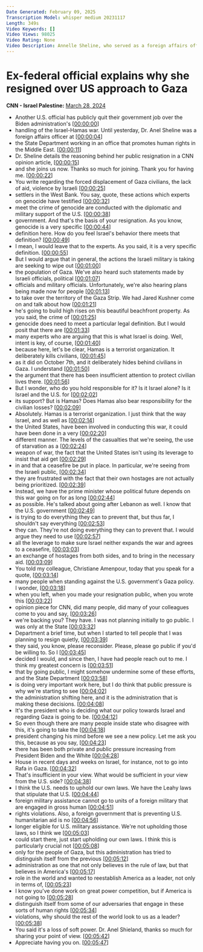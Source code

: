 ```yaml
---
Date Generated: February 09, 2025
Transcription Model: whisper medium 20231117
Length: 349s
Video Keywords: []
Video Views: 98025
Video Rating: None
Video Description: Annelle Sheline, who served as a foreign affairs officer at the Office of Near Eastern Affairs in the Department of State's Bureau of Democracy, Human Rights and Labor, explains her decision to resign from the Department based on the US response to the war in Gaza.
---
```


# Ex-federal official explains why she resigned over US approach to Gaza
**CNN - Israel Palestine:** [March 28, 2024](https://www.youtube.com/watch?v=Zv4Aciot4E0)
*  Another U.S. official has publicly quit their government job over the Biden administration's [[00:00:00](https://www.youtube.com/watch?v=Zv4Aciot4E0&t=0.0s)]
*  handling of the Israel-Hamas war. Until yesterday, Dr. Anel Sheline was a foreign affairs officer at [[00:00:04](https://www.youtube.com/watch?v=Zv4Aciot4E0&t=4.8s)]
*  the State Department working in an office that promotes human rights in the Middle East. [[00:00:11](https://www.youtube.com/watch?v=Zv4Aciot4E0&t=11.040000000000001s)]
*  Dr. Sheline details the reasoning behind her public resignation in a CNN opinion article, [[00:00:15](https://www.youtube.com/watch?v=Zv4Aciot4E0&t=15.68s)]
*  and she joins us now. Thanks so much for joining. Thank you for having me. [[00:00:22](https://www.youtube.com/watch?v=Zv4Aciot4E0&t=22.080000000000002s)]
*  You write regarding the forced displacement of Gaza civilians, the lack of aid, violence by Israeli [[00:00:25](https://www.youtube.com/watch?v=Zv4Aciot4E0&t=25.919999999999998s)]
*  settlers in the West Bank. You say, quote, these actions which experts on genocide have testified [[00:00:32](https://www.youtube.com/watch?v=Zv4Aciot4E0&t=32.88s)]
*  meet the crime of genocide are conducted with the diplomatic and military support of the U.S. [[00:00:38](https://www.youtube.com/watch?v=Zv4Aciot4E0&t=38.4s)]
*  government. And that's the basis of your resignation. As you know, genocide is a very specific [[00:00:44](https://www.youtube.com/watch?v=Zv4Aciot4E0&t=44.08s)]
*  definition here. How do you feel Israel's behavior there meets that definition? [[00:00:49](https://www.youtube.com/watch?v=Zv4Aciot4E0&t=49.760000000000005s)]
*  I mean, I would leave that to the experts. As you said, it is a very specific definition. [[00:00:55](https://www.youtube.com/watch?v=Zv4Aciot4E0&t=55.6s)]
*  But I would argue that in general, the actions the Israeli military is taking are seeking to wipe out [[00:01:00](https://www.youtube.com/watch?v=Zv4Aciot4E0&t=60.4s)]
*  the population of Gaza. We've also heard such statements made by Israeli officials, political [[00:01:07](https://www.youtube.com/watch?v=Zv4Aciot4E0&t=67.28s)]
*  officials and military officials. Unfortunately, we're also hearing plans being made now for people [[00:01:13](https://www.youtube.com/watch?v=Zv4Aciot4E0&t=73.03999999999999s)]
*  to take over the territory of the Gaza Strip. We had Jared Kushner come on and talk about how [[00:01:21](https://www.youtube.com/watch?v=Zv4Aciot4E0&t=81.12s)]
*  he's going to build high rises on this beautiful beachfront property. As you said, the crime of [[00:01:25](https://www.youtube.com/watch?v=Zv4Aciot4E0&t=85.68s)]
*  genocide does need to meet a particular legal definition. But I would posit that there are [[00:01:33](https://www.youtube.com/watch?v=Zv4Aciot4E0&t=93.12s)]
*  many experts who are arguing that this is what Israel is doing. Well, intent is key, of course, [[00:01:40](https://www.youtube.com/watch?v=Zv4Aciot4E0&t=100.56s)]
*  because here, let's be clear, Hamas is a terrorist organization. It deliberately kills civilians, [[00:01:45](https://www.youtube.com/watch?v=Zv4Aciot4E0&t=105.76s)]
*  as it did on October 7th, and it deliberately hides behind civilians in Gaza. I understand [[00:01:50](https://www.youtube.com/watch?v=Zv4Aciot4E0&t=110.88s)]
*  the argument that there has been insufficient attention to protect civilian lives there. [[00:01:56](https://www.youtube.com/watch?v=Zv4Aciot4E0&t=116.96s)]
*  But I wonder, who do you hold responsible for it? Is it Israel alone? Is it Israel and the U.S. for [[00:02:02](https://www.youtube.com/watch?v=Zv4Aciot4E0&t=122.32s)]
*  its support? But is Hamas? Does Hamas also bear responsibility for the civilian losses? [[00:02:09](https://www.youtube.com/watch?v=Zv4Aciot4E0&t=129.28s)]
*  Absolutely. Hamas is a terrorist organization. I just think that the way Israel, and as well as [[00:02:14](https://www.youtube.com/watch?v=Zv4Aciot4E0&t=134.64s)]
*  the United States, have been involved in conducting this war, it could have been done in a very [[00:02:20](https://www.youtube.com/watch?v=Zv4Aciot4E0&t=140.16s)]
*  different manner. The levels of the casualties that we're seeing, the use of starvation as a [[00:02:24](https://www.youtube.com/watch?v=Zv4Aciot4E0&t=144.24s)]
*  weapon of war, the fact that the United States isn't using its leverage to insist that aid get [[00:02:29](https://www.youtube.com/watch?v=Zv4Aciot4E0&t=149.04s)]
*  in and that a ceasefire be put in place. In particular, we're seeing from the Israeli public, [[00:02:34](https://www.youtube.com/watch?v=Zv4Aciot4E0&t=154.48s)]
*  they are frustrated with the fact that their own hostages are not actually being prioritized. [[00:02:39](https://www.youtube.com/watch?v=Zv4Aciot4E0&t=159.92s)]
*  Instead, we have the prime minister whose political future depends on this war going on for as long [[00:02:44](https://www.youtube.com/watch?v=Zv4Aciot4E0&t=164.32s)]
*  as possible. He's talked about going after Lebanon as well. I know that the U.S. government [[00:02:49](https://www.youtube.com/watch?v=Zv4Aciot4E0&t=169.12s)]
*  is trying to do everything they can to prevent that, but thus far, I shouldn't say everything [[00:02:53](https://www.youtube.com/watch?v=Zv4Aciot4E0&t=173.92000000000002s)]
*  they can. They're not doing everything they can to prevent that. I would argue they need to use [[00:02:57](https://www.youtube.com/watch?v=Zv4Aciot4E0&t=177.92000000000002s)]
*  all the leverage to make sure Israel neither expands the war and agrees to a ceasefire, [[00:03:03](https://www.youtube.com/watch?v=Zv4Aciot4E0&t=183.12s)]
*  an exchange of hostages from both sides, and to bring in the necessary aid. [[00:03:09](https://www.youtube.com/watch?v=Zv4Aciot4E0&t=189.68s)]
*  You told my colleague, Christiane Amenpour, today that you speak for a quote, [[00:03:14](https://www.youtube.com/watch?v=Zv4Aciot4E0&t=194.88s)]
*  many people when standing against the U.S. government's Gaza policy. I wonder, [[00:03:18](https://www.youtube.com/watch?v=Zv4Aciot4E0&t=198.56s)]
*  when you left, when you made your resignation public, when you wrote this [[00:03:22](https://www.youtube.com/watch?v=Zv4Aciot4E0&t=202.48s)]
*  opinion piece for CNN, did many people, did many of your colleagues come to you and say, [[00:03:26](https://www.youtube.com/watch?v=Zv4Aciot4E0&t=206.48s)]
*  we're backing you? They have. I was not planning initially to go public. I was only at the State [[00:03:32](https://www.youtube.com/watch?v=Zv4Aciot4E0&t=212.56s)]
*  Department a brief time, but when I started to tell people that I was planning to resign quietly, [[00:03:39](https://www.youtube.com/watch?v=Zv4Aciot4E0&t=219.52s)]
*  they said, you know, please reconsider. Please, please go public if you'd be willing to. So I [[00:03:45](https://www.youtube.com/watch?v=Zv4Aciot4E0&t=225.92000000000002s)]
*  decided I would, and since then, I have had people reach out to me. I think my greatest concern is [[00:03:51](https://www.youtube.com/watch?v=Zv4Aciot4E0&t=231.76000000000002s)]
*  that by going public, I might somehow undermine some of these efforts, and the State Department [[00:03:58](https://www.youtube.com/watch?v=Zv4Aciot4E0&t=238.16000000000003s)]
*  is doing very important work here, but I do think that public pressure is why we're starting to see [[00:04:02](https://www.youtube.com/watch?v=Zv4Aciot4E0&t=242.8s)]
*  the administration shifting here, and it is the administration that is making these decisions. [[00:04:08](https://www.youtube.com/watch?v=Zv4Aciot4E0&t=248.0s)]
*  It's the president who is deciding what our policy towards Israel and regarding Gaza is going to be. [[00:04:12](https://www.youtube.com/watch?v=Zv4Aciot4E0&t=252.32s)]
*  So even though there are many people inside state who disagree with this, it's going to take the [[00:04:18](https://www.youtube.com/watch?v=Zv4Aciot4E0&t=258.32s)]
*  president changing his mind before we see a new policy. Let me ask you this, because as you say, [[00:04:23](https://www.youtube.com/watch?v=Zv4Aciot4E0&t=263.04s)]
*  there has been both private and public pressure increasing from President Biden and the White [[00:04:28](https://www.youtube.com/watch?v=Zv4Aciot4E0&t=268.32s)]
*  House in recent days and weeks on Israel, for instance, not to go into Rafa in Gaza. [[00:04:32](https://www.youtube.com/watch?v=Zv4Aciot4E0&t=272.96s)]
*  That's insufficient in your view. What would be sufficient in your view from the U.S. side? [[00:04:38](https://www.youtube.com/watch?v=Zv4Aciot4E0&t=278.47999999999996s)]
*  I think the U.S. needs to uphold our own laws. We have the Leahy laws that stipulate that U.S. [[00:04:44](https://www.youtube.com/watch?v=Zv4Aciot4E0&t=284.15999999999997s)]
*  foreign military assistance cannot go to units of a foreign military that are engaged in gross human [[00:04:51](https://www.youtube.com/watch?v=Zv4Aciot4E0&t=291.52s)]
*  rights violations. Also, a foreign government that is preventing U.S. humanitarian aid is no [[00:04:56](https://www.youtube.com/watch?v=Zv4Aciot4E0&t=296.96s)]
*  longer eligible for U.S. military assistance. We're not upholding those laws, so I think we [[00:05:03](https://www.youtube.com/watch?v=Zv4Aciot4E0&t=303.59999999999997s)]
*  could start there, just start upholding our own laws. I think this is particularly crucial not [[00:05:08](https://www.youtube.com/watch?v=Zv4Aciot4E0&t=308.15999999999997s)]
*  only for the people of Gaza, but this administration has tried to distinguish itself from the previous [[00:05:12](https://www.youtube.com/watch?v=Zv4Aciot4E0&t=312.96s)]
*  administration as one that not only believes in the rule of law, but that believes in America's [[00:05:17](https://www.youtube.com/watch?v=Zv4Aciot4E0&t=317.84s)]
*  role in the world and wanted to reestablish America as a leader, not only in terms of, [[00:05:23](https://www.youtube.com/watch?v=Zv4Aciot4E0&t=323.68s)]
*  I know you've done work on great power competition, but if America is not going to [[00:05:28](https://www.youtube.com/watch?v=Zv4Aciot4E0&t=328.8s)]
*  distinguish itself from some of our adversaries that engage in these sorts of human rights [[00:05:34](https://www.youtube.com/watch?v=Zv4Aciot4E0&t=334.48s)]
*  violations, why should the rest of the world look to us as a leader? [[00:05:38](https://www.youtube.com/watch?v=Zv4Aciot4E0&t=338.72s)]
*  You said it's a loss of soft power. Dr. Anel Shieland, thanks so much for sharing your point of view. [[00:05:42](https://www.youtube.com/watch?v=Zv4Aciot4E0&t=342.96000000000004s)]
*  Appreciate having you on. [[00:05:47](https://www.youtube.com/watch?v=Zv4Aciot4E0&t=347.84000000000003s)]
